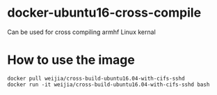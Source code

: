 # docker-ubuntu16-cross-compile

Can be used for cross compiling armhf Linux kernal

# How to use the image
```
docker pull weijia/cross-build-ubuntu16.04-with-cifs-sshd
docker run -it weijia/cross-build-ubuntu16.04-with-cifs-sshd bash
```
